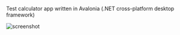 Test calculator app written in Avalonia (.NET cross-platform desktop framework)

![screenshot](https://github.com/vlebedev7/AvaloniaCalculatorApp/blob/master/screenshot.jpg?raw=true)